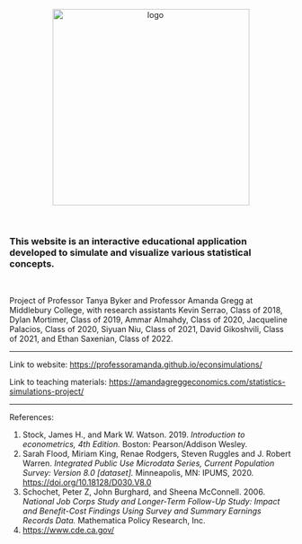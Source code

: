 <p align="center">
  <img src="src/images/ECONSIMS.png" alt="logo" width="350"/>
</p>

<br/>

### This website is an interactive educational application developed to simulate and visualize various statistical concepts.

<br/>

Project of Professor Tanya Byker and Professor Amanda Gregg at Middlebury College, with research assistants Kevin Serrao, Class of 2018, Dylan Mortimer, Class of 2019, Ammar Almahdy, Class of 2020, Jacqueline Palacios, Class of 2020, Siyuan Niu, Class of 2021, David Gikoshvili, Class of 2021, and Ethan Saxenian, Class of 2022.

---

Link to website: https://professoramanda.github.io/econsimulations/

Link to teaching materials: https://amandagreggeconomics.com/statistics-simulations-project/

---

References:

1. Stock, James H., and Mark W. Watson. 2019. _Introduction to econometrics, 4th Edition._ Boston: Pearson/Addison Wesley.
2. Sarah Flood, Miriam King, Renae Rodgers, Steven Ruggles and J. Robert Warren. _Integrated Public Use Microdata Series, Current Population Survey: Version 8.0 [dataset]._ Minneapolis, MN: IPUMS, 2020. https://doi.org/10.18128/D030.V8.0
2. Schochet, Peter Z, John Burghard, and Sheena McConnell. 2006. _National Job Corps Study and Longer-Term Follow-Up Study: Impact and Benefit-Cost Findings Using Survey and Summary Earnings Records Data._ Mathematica Policy Research, Inc.
4. https://www.cde.ca.gov/
